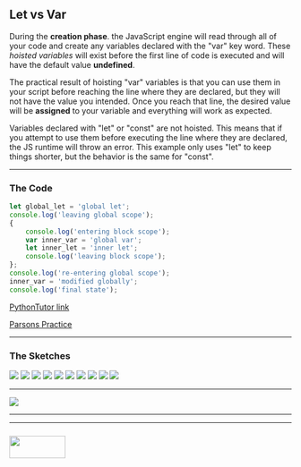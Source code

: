 ## Let vs Var

During the __creation phase__. the JavaScript engine will read through all of your code and create any variables declared with the "var" key word.  These _hoisted variables_ will exist before the first line of code is executed and will have the default value __undefined__.  

The practical result of hoisting "var" variables is that you can use them in your script before reaching the line where they are declared, but they will not have the value you intended.  Once you reach that line, the desired value will be __assigned__ to your variable and everything will work as expected.


Variables declared with "let" or "const" are not hoisted.  This means that if you attempt to use them before executing the line where they are declared, the JS runtime will throw an error.  This example only uses "let" to keep things shorter, but the behavior is the same for "const".


___
 
### The Code

```js
let global_let = 'global let';
console.log('leaving global scope');
{
    console.log('entering block scope');
    var inner_var = 'global var';
    let inner_let = 'inner let';
    console.log('leaving block scope');
};
console.log('re-entering global scope');
inner_var = 'modified globally';
console.log('final state');
```

[PythonTutor link](https://goo.gl/TMzZRs)

[Parsons Practice](https://elewa-academy.github.io/parsons/examples-to-study/variables-types/hoisting.html)

___

### The Sketches

![](./step-1.png)
![](./step-2.png)
![](./step-3.png)
![](./step-4.png)
![](./step-5.png)
![](./step-6.png)
![](./step-7.png)
![](./step-8.png)
![](./step-9.png)
![](./step-final.png)

___

![](./final-state.png)

___
___
### <a href="http://elewa.education/blog" target="_blank"><img src="https://user-images.githubusercontent.com/18554853/34921062-506450ae-f97d-11e7-875f-6feeb26ad72d.png" width="100" height="40"/></a>
